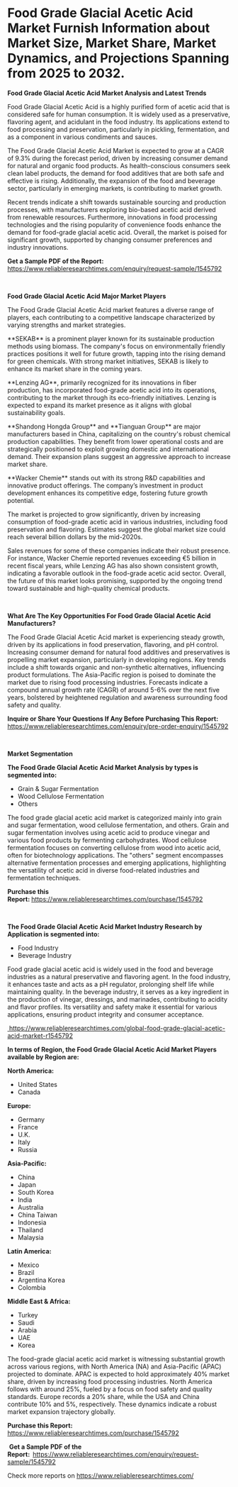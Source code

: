 <p><h1>Food Grade Glacial Acetic Acid Market Furnish Information about Market Size, Market Share, Market Dynamics, and Projections Spanning from 2025 to 2032.</h1></p><p><strong>Food Grade Glacial Acetic Acid Market Analysis and Latest Trends</strong></p>
<p><p>Food Grade Glacial Acetic Acid is a highly purified form of acetic acid that is considered safe for human consumption. It is widely used as a preservative, flavoring agent, and acidulant in the food industry. Its applications extend to food processing and preservation, particularly in pickling, fermentation, and as a component in various condiments and sauces.</p><p>The Food Grade Glacial Acetic Acid Market is expected to grow at a CAGR of 9.3% during the forecast period, driven by increasing consumer demand for natural and organic food products. As health-conscious consumers seek clean label products, the demand for food additives that are both safe and effective is rising. Additionally, the expansion of the food and beverage sector, particularly in emerging markets, is contributing to market growth.</p><p>Recent trends indicate a shift towards sustainable sourcing and production processes, with manufacturers exploring bio-based acetic acid derived from renewable resources. Furthermore, innovations in food processing technologies and the rising popularity of convenience foods enhance the demand for food-grade glacial acetic acid. Overall, the market is poised for significant growth, supported by changing consumer preferences and industry innovations.</p></p>
<p><strong>Get a Sample PDF of the Report:&nbsp;</strong> <a href="https://www.reliableresearchtimes.com/enquiry/request-sample/1545792?utm_campaign=3264&utm_medium=2&utm_source=Github&utm_content=ia&utm_term=02042025&utm_id=food-grade-glacial-acetic-acid">https://www.reliableresearchtimes.com/enquiry/request-sample/1545792</a></p>
<p>&nbsp;</p>
<p><strong>Food Grade Glacial Acetic Acid Major Market Players</strong></p>
<p><p>The Food Grade Glacial Acetic Acid market features a diverse range of players, each contributing to a competitive landscape characterized by varying strengths and market strategies.</p><p>**SEKAB** is a prominent player known for its sustainable production methods using biomass. The company's focus on environmentally friendly practices positions it well for future growth, tapping into the rising demand for green chemicals. With strong market initiatives, SEKAB is likely to enhance its market share in the coming years.</p><p>**Lenzing AG**, primarily recognized for its innovations in fiber production, has incorporated food-grade acetic acid into its operations, contributing to the market through its eco-friendly initiatives. Lenzing is expected to expand its market presence as it aligns with global sustainability goals.</p><p>**Shandong Hongda Group** and **Tianguan Group** are major manufacturers based in China, capitalizing on the country's robust chemical production capabilities. They benefit from lower operational costs and are strategically positioned to exploit growing domestic and international demand. Their expansion plans suggest an aggressive approach to increase market share.</p><p>**Wacker Chemie** stands out with its strong R&D capabilities and innovative product offerings. The company’s investment in product development enhances its competitive edge, fostering future growth potential.</p><p>The market is projected to grow significantly, driven by increasing consumption of food-grade acetic acid in various industries, including food preservation and flavoring. Estimates suggest the global market size could reach several billion dollars by the mid-2020s.</p><p>Sales revenues for some of these companies indicate their robust presence. For instance, Wacker Chemie reported revenues exceeding €5 billion in recent fiscal years, while Lenzing AG has also shown consistent growth, indicating a favorable outlook in the food-grade acetic acid sector. Overall, the future of this market looks promising, supported by the ongoing trend toward sustainable and high-quality chemical products.</p></p>
<p>&nbsp;</p>
<p><strong>What Are The Key Opportunities For Food Grade Glacial Acetic Acid Manufacturers?</strong></p>
<p><p>The Food Grade Glacial Acetic Acid market is experiencing steady growth, driven by its applications in food preservation, flavoring, and pH control. Increasing consumer demand for natural food additives and preservatives is propelling market expansion, particularly in developing regions. Key trends include a shift towards organic and non-synthetic alternatives, influencing product formulations. The Asia-Pacific region is poised to dominate the market due to rising food processing industries. Forecasts indicate a compound annual growth rate (CAGR) of around 5-6% over the next five years, bolstered by heightened regulation and awareness surrounding food safety and quality.</p></p>
<p><strong>Inquire or Share Your Questions If Any Before Purchasing This Report:</strong> <a href="https://www.reliableresearchtimes.com/enquiry/pre-order-enquiry/1545792?utm_campaign=3264&utm_medium=2&utm_source=Github&utm_content=ia&utm_term=02042025&utm_id=food-grade-glacial-acetic-acid">https://www.reliableresearchtimes.com/enquiry/pre-order-enquiry/1545792</a></p>
<p>&nbsp;</p>
<p><strong>Market Segmentation</strong></p>
<p><strong>The Food Grade Glacial Acetic Acid Market Analysis by types is segmented into:</strong></p>
<p><ul><li>Grain & Sugar Fermentation</li><li>Wood Cellulose Fermentation</li><li>Others</li></ul></p>
<p><p>The food grade glacial acetic acid market is categorized mainly into grain and sugar fermentation, wood cellulose fermentation, and others. Grain and sugar fermentation involves using acetic acid to produce vinegar and various food products by fermenting carbohydrates. Wood cellulose fermentation focuses on converting cellulose from wood into acetic acid, often for biotechnology applications. The "others" segment encompasses alternative fermentation processes and emerging applications, highlighting the versatility of acetic acid in diverse food-related industries and fermentation techniques.</p></p>
<p><strong>Purchase this Report:&nbsp;</strong><a href="https://www.reliableresearchtimes.com/purchase/1545792?utm_campaign=3264&utm_medium=2&utm_source=Github&utm_content=ia&utm_term=02042025&utm_id=food-grade-glacial-acetic-acid">https://www.reliableresearchtimes.com/purchase/1545792</a></p>
<p>&nbsp;</p>
<p><strong>The Food Grade Glacial Acetic Acid Market Industry Research by Application is segmented into:</strong></p>
<p><ul><li>Food Industry</li><li>Beverage Industry</li></ul></p>
<p><p>Food grade glacial acetic acid is widely used in the food and beverage industries as a natural preservative and flavoring agent. In the food industry, it enhances taste and acts as a pH regulator, prolonging shelf life while maintaining quality. In the beverage industry, it serves as a key ingredient in the production of vinegar, dressings, and marinades, contributing to acidity and flavor profiles. Its versatility and safety make it essential for various applications, ensuring product integrity and consumer acceptance.</p></p>
<p><a href="https://www.reliableresearchtimes.com/global-food-grade-glacial-acetic-acid-market-r1545792?utm_campaign=3264&utm_medium=2&utm_source=Github&utm_content=ia&utm_term=02042025&utm_id=food-grade-glacial-acetic-acid">&nbsp;https://www.reliableresearchtimes.com/global-food-grade-glacial-acetic-acid-market-r1545792</a></p>
<p><strong>In terms of Region, the Food Grade Glacial Acetic Acid Market Players available by Region are:</strong></p>
<p>
    <p> <strong> North America: </strong>
        <ul>
            <li>United States</li>
            <li>Canada</li>
        </ul>
        </p> 
    <p> <strong> Europe: </strong>
        <ul>
            <li>Germany</li>
            <li>France</li>
            <li>U.K.</li>
            <li>Italy</li>
            <li>Russia</li>
        </ul>
        </p> 
    <p> <strong> Asia-Pacific: </strong>
        <ul>
            <li>China</li>
            <li>Japan</li>
            <li>South Korea</li>
            <li>India</li>
            <li>Australia</li>
            <li>China Taiwan</li>
            <li>Indonesia</li>
            <li>Thailand</li>
            <li>Malaysia</li>
        </ul>
        </p> 
    <p> <strong> Latin America: </strong>
        <ul>
            <li>Mexico</li>
            <li>Brazil</li>
            <li>Argentina Korea</li>
            <li>Colombia</li>
        </ul>
        </p> 
    <p> <strong> Middle East & Africa: </strong>
        <ul>
            <li>Turkey</li>
            <li>Saudi</li>
            <li>Arabia</li>
            <li>UAE</li>
            <li>Korea</li>
        </ul>
    </p>
    </p>
<p><p>The food-grade glacial acetic acid market is witnessing substantial growth across various regions, with North America (NA) and Asia-Pacific (APAC) projected to dominate. APAC is expected to hold approximately 40% market share, driven by increasing food processing industries. North America follows with around 25%, fueled by a focus on food safety and quality standards. Europe records a 20% share, while the USA and China contribute 10% and 5%, respectively. These dynamics indicate a robust market expansion trajectory globally.</p></p>
<p><strong>Purchase this Report: </strong><a href="https://www.reliableresearchtimes.com/purchase/1545792?utm_campaign=3264&utm_medium=2&utm_source=Github&utm_content=ia&utm_term=02042025&utm_id=food-grade-glacial-acetic-acid">https://www.reliableresearchtimes.com/purchase/1545792</a></p>
<p>&nbsp;<strong>Get a Sample PDF of the Report:&nbsp;&nbsp;</strong><a href="https://www.reliableresearchtimes.com/enquiry/request-sample/1545792?utm_campaign=3264&utm_medium=2&utm_source=Github&utm_content=ia&utm_term=02042025&utm_id=food-grade-glacial-acetic-acid">https://www.reliableresearchtimes.com/enquiry/request-sample/1545792</a></p>
<p><strong></strong></p>
<p>Check more reports on <a href="https://www.reliableresearchtimes.com/?utm_campaign=3264&utm_medium=2&utm_source=Github&utm_content=ia&utm_term=02042025&utm_id=food-grade-glacial-acetic-acid">https://www.reliableresearchtimes.com/</a></p>